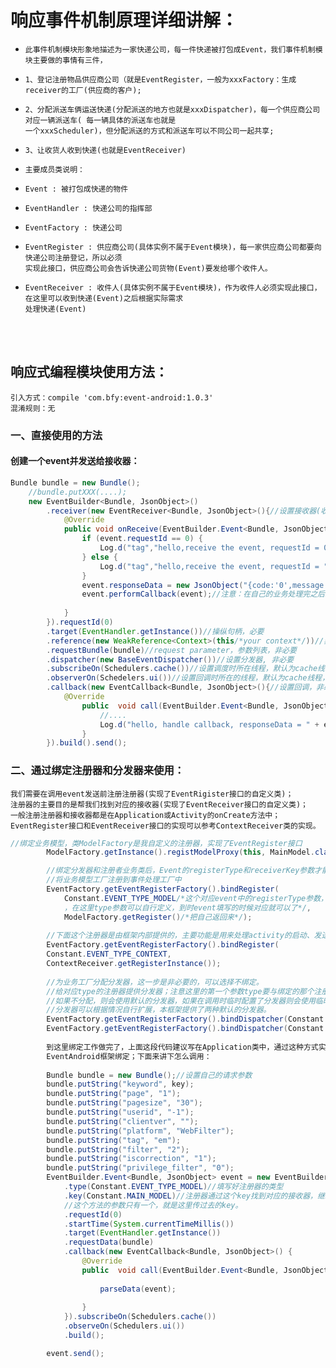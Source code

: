 响应事件机制原理详细讲解：
==================
*     此事件机制模块形象地描述为一家快递公司，每一件快递被打包成Event，我们事件机制模块主要做的事情有三件，
*     1、登记注册物品供应商公司（就是EventRegister，一般为xxxFactory：生成receiver的工厂(供应商的客户);    
*     2、分配派送车俩运送快递(分配派送的地方也就是xxxDispatcher)，每一个供应商公司对应一辆派送车( 每一辆具体的派送车也就是
      一个xxxScheduler)，但分配派送的方式和派送车可以不同公司一起共享;                     
*     3、让收货人收到快递(也就是EventReceiver)                                                             
*     主要成员类说明：                                                                                     
*     Event : 被打包成快递的物件                                                                           
*     EventHandler : 快递公司的指挥部                                                                     
*     EventFactory : 快递公司                                                                              
*     EventRegister : 供应商公司(具体实例不属于Event模块)，每一家供应商公司都要向快递公司注册登记，所以必须
      实现此接口，供应商公司会告诉快递公司货物(Event)要发给哪个收件人。                                    
*     EventReceiver : 收件人(具体实例不属于Event模块)，作为收件人必须实现此接口，在这里可以收到快递(Event)之后根据实际需求
      处理快递(Event)
<br>
<br>

## 响应式编程模块使用方法：
    引入方式：compile 'com.bfy:event-android:1.0.3'
    混淆规则：无

###    一、直接使用的方法
####       创建一个event并发送给接收器：
```Java
Bundle bundle = new Bundle();
	//bundle.putXXX(....);
	new EventBuilder<Bundle, JsonObject>()
		.receiver(new EventReceiver<Bundle, JsonObject>(){//设置接收器(收货人)
			@Override
			public void onReceive(EventBuilder.Event<Bundle, JsonObject> event){
			    if (event.requestId == 0) {
					Log.d("tag","hello,receive the event, requestId = 0");
				} else {
					Log.d("tag","hello,receive the event, requestId = " + event.requestId);
				}
				event.responseData = new JsonObject("{code:'0',message:'hello event android.'}");
				event.performCallback(event);//注意：在自己的业务处理完之后想要触发回调就必须调用一下此方法
				
			}
		}).requestId(0)
		.target(EventHandler.getInstance())//操纵句柄，必要
		.reference(new WeakReference<Context>(this/*your context*/))//非必要
		.requestBundle(bundle)//request parameter，参数列表，非必要
		.dispatcher(new BaseEventDispatcher())//设置分发器, 非必要
		.subscribeOn(Schedulers.cache())//设置调度时所在线程，默认为cache线程，非必要
		.observerOn(Schedelers.ui())//设置回调时所在的线程，默认为cache线程，非必要
		.callback(new EventCallback<Bundle, JsonObject>(){//设置回调，非必要
			@Override
				public  void call(EventBuilder.Event<Bundle, JsonObject> event) {
					//....
					Log.d("hello, handle callback, responseData = " + event.responseData.toString());
				}
		}).build().send();
```

###    二、通过绑定注册器和分发器来使用：
    我们需要在调用event发送前注册注册器(实现了EventRigister接口的自定义类)；
    注册器的主要目的是帮我们找到对应的接收器(实现了EventReceiver接口的自定义类)；
    一般注册注册器和接收器都是在Application或Activity的onCreate方法中；
    EventRegister接口和EventReceiver接口的实现可以参考ContextReceiver类的实现。

```Java
//绑定业务模型，类ModelFactory是我自定义的注册器，实现了EventRegister接口
        ModelFactory.getInstance().registModelProxy(this, MainModel.class, Constant.MAIN_MODEL/*这是获取接收器的key*/);

        //绑定分发器和注册者业务类后，Event的registerType和receiverKey参数才能生效.
        //将业务模型工厂注册到事件处理工厂中
        EventFactory.getEventRegisterFactory().bindRegister(
			Constant.EVENT_TYPE_MODEL/*这个对应event中的registerType参数，event设置了registerType后就是通过这个查找到对应的注册器
			，在这里type参数可以自行定义，到时event填写的时候对应就可以了*/,
			ModelFactory.getRegister()/*把自己返回来*/);
			
		//下面这个注册器是由框架内部提供的，主要功能是用来处理activity的启动、发送广播和启动服务。
        EventFactory.getEventRegisterFactory().bindRegister(
		Constant.EVENT_TYPE_CONTEXT,
		ContextReceiver.getRegisterInstance());
		
        //为业务工厂分配分发器，这一步是非必要的，可以选择不绑定。
		//给对应type的注册器提供分发器；注意这里的第一个参数type要与绑定的那个注册器对应。
		//如果不分配，则会使用默认的分发器，如果在调用时临时配置了分发器则会使用临时的分发器。
		//分发器可以根据情况自行扩展，本框架提供了两种默认的分发器。
        EventFactory.getEventRegisterFactory().bindDispatcher(Constant.EVENT_TYPE_MODEL, new DefaultEventDispatcher());
        EventFactory.getEventRegisterFactory().bindDispatcher(Constant.EVENT_TYPE_CONTEXT, new ContextEventDispatcher());
		
		到这里绑定工作做完了，上面这段代码建议写在Application类中，通过这种方式实现Event机制可以将你自己项目的业务模块和
		EventAndroid框架绑定；下面来讲下怎么调用：
		
		Bundle bundle = new Bundle();//设置自己的请求参数
		bundle.putString("keyword", key);
		bundle.putString("page", "1");
		bundle.putString("pagesize", "30");
		bundle.putString("userid", "-1");
		bundle.putString("clientver", "");
		bundle.putString("platform", "WebFilter");
		bundle.putString("tag", "em");
		bundle.putString("filter", "2");
		bundle.putString("iscorrection", "1");
		bundle.putString("privilege_filter", "0");
		EventBuilder.Event<Bundle, JsonObject> event = new EventBuilder<Bundle, JsonObject>()
			.type(Constant.EVENT_TYPE_MODEL)//填写好注册器的类型
			.key(Constant.MAIN_MODEL)//注册器通过这个key找到对应的接收器，继承了EventRegister接口的注册器会实现getReceiver方法，
			//这个方法的参数只有一个，就是这里传过去的key。
			.requestId(0)
			.startTime(System.currentTimeMillis())
			.target(EventHandler.getInstance())
			.requestData(bundle)
			.callback(new EventCallback<Bundle, JsonObject>() {
				@Override
				public  void call(EventBuilder.Event<Bundle, JsonObject> event) {
				
					parseData(event);
					
				}
			}).subscribeOn(Schedulers.cache())
			.observeOn(Schedulers.ui())
			.build();

		event.send();
```
